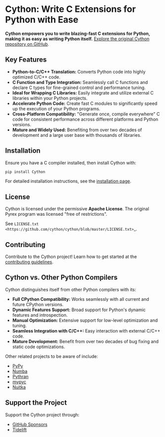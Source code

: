 # Cython: Write C Extensions for Python with Ease

**Cython empowers you to write blazing-fast C extensions for Python, making it as easy as writing Python itself.** [Explore the original Cython repository on GitHub](https://github.com/cython/cython).

## Key Features

*   **Python-to-C/C++ Translation:** Converts Python code into highly optimized C/C++ code.
*   **C Function and Type Integration:** Seamlessly call C functions and declare C types for fine-grained control and performance tuning.
*   **Ideal for Wrapping C Libraries:** Easily integrate and utilize external C libraries within your Python projects.
*   **Accelerate Python Code:** Create fast C modules to significantly speed up the execution of your Python programs.
*   **Cross-Platform Compatibility:** "Generate once, compile everywhere" C code for consistent performance across different platforms and Python versions.
*   **Mature and Widely Used:** Benefiting from over two decades of development and a large user base with thousands of libraries.

## Installation

Ensure you have a C compiler installed, then install Cython with:

```bash
pip install Cython
```

For detailed installation instructions, see the [installation page](https://docs.cython.org/en/latest/src/quickstart/install.html).

## License

Cython is licensed under the permissive **Apache License**. The original Pyrex program was licensed "free of restrictions".

See `LICENSE.txt <https://github.com/cython/cython/blob/master/LICENSE.txt>`_.

## Contributing

Contribute to the Cython project! Learn how to get started at the [contributing guidelines](https://github.com/cython/cython/blob/master/docs/CONTRIBUTING.rst).

## Cython vs. Other Python Compilers

Cython distinguishes itself from other Python compilers with its:

*   **Full CPython Compatibility:** Works seamlessly with all current and future CPython versions.
*   **Dynamic Features Support:** Broad support for Python's dynamic features and introspection.
*   **Manual Optimization:** Extensive support for low-level optimization and tuning.
*   **Seamless Integration with C/C++:** Easy interaction with external C/C++ code.
*   **Mature Development:**  Benefit from over two decades of bug fixing and static code optimizations.

Other related projects to be aware of include:

*   [PyPy](https://www.pypy.org/)
*   [Numba](http://numba.pydata.org/)
*   [Pythran](https://pythran.readthedocs.io/)
*   [mypyc](https://mypyc.readthedocs.io/)
*   [Nuitka](https://nuitka.net/)

## Support the Project

Support the Cython project through:

*   [GitHub Sponsors](https://github.com/users/scoder/sponsorship)
*   [Tidelift](https://tidelift.com/subscription/pkg/pypi-cython)